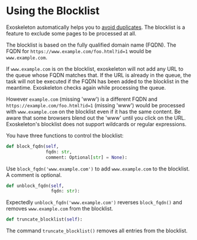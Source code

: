 # Using the Blocklist

Exoskeleton automatically helps you to [avoid duplicates](avoiding-duplicates.md "How to avoid duplicates in exoskeleton"). The blocklist is a feature to exclude some pages to be processed at all.

The blocklist is based on the fully qualified domain name (FQDN). The FQDN for `https://www.example.com/foo.html?id=1` would be `www.example.com`.

If `www.example.com` is on the blocklist, exoskeleton will not add any URL to the queue whose FQDN matches that. If the URL is already in the queue, the task will not be executed if the FQDN has been added to the blocklist in the meantime. Exoskeleton checks again while processing the queue.

However `example.com` (missing 'www') is a different FQDN and `https://example.com/foo.html?id=1` (missing 'www') would be processed with `www.example.com` on the blocklist even if it has the same content. Be aware that some browsers blend out the 'www' until you click on the URL. Exoskeleton's blocklist does not support wildcards or regular expressions.

You have three functions to control the blocklist:
```python
def block_fqdn(self,
               fqdn: str,
               comment: Optional[str] = None):
```
Use `block_fqdn('www.example.com')` to add `www.example.com` to the blocklist. A comment is optional.

```python
def unblock_fqdn(self,
                 fqdn: str):
```
Expectedly `unblock_fqdn('www.example.com')` reverses `block_fqdn()` and removes `www.example.com` from the blocklist.

```python
def truncate_blocklist(self):
```
The command `truncate_blocklist()` removes all entries from the blocklist.


